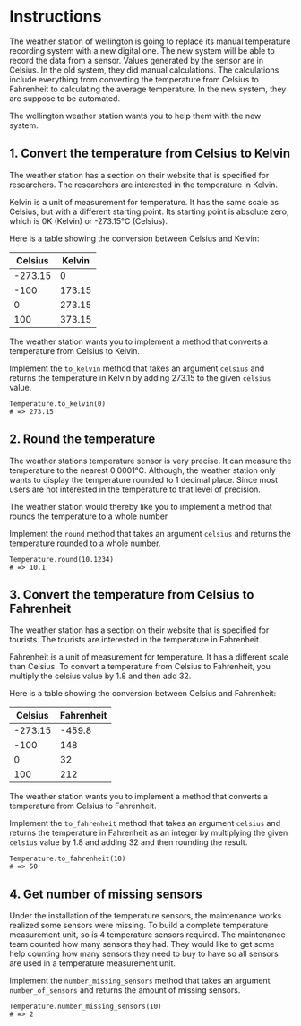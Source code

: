 # Instructions

The weather station of wellington is going to replace its manual temperature recording system with a new digital one.
The new system will be able to record the data from a sensor.
Values generated by the sensor are in Celsius.
In the old system, they did manual calculations.
The calculations include everything from converting the temperature from Celsius to Fahrenheit to calculating the average temperature.
In the new system, they are suppose to be automated.

The wellington weather station wants you to help them with the new system.

## 1. Convert the temperature from Celsius to Kelvin

The weather station has a section on their website that is specified for researchers.
The researchers are interested in the temperature in Kelvin.

Kelvin is a unit of measurement for temperature.
It has the same scale as Celsius, but with a different starting point.
Its starting point is absolute zero, which is 0K (Kelvin) or -273.15°C (Celsius).

Here is a table showing the conversion between Celsius and Kelvin:

| Celsius | Kelvin |
| ------- | ------ |
| -273.15 | 0      |
| -100    | 173.15 |
| 0       | 273.15 |
| 100     | 373.15 |

The weather station wants you to implement a method that converts a temperature from Celsius to Kelvin.

Implement the `to_kelvin` method that takes an argument `celsius` and returns the temperature in Kelvin by adding 273.15 to the given `celsius` value.

```crystal
Temperature.to_kelvin(0)
# => 273.15
```

## 2. Round the temperature

The weather stations temperature sensor is very precise.
It can measure the temperature to the nearest 0.0001°C.
Although, the weather station only wants to display the temperature rounded to 1 decimal place.
Since most users are not interested in the temperature to that level of precision.

The weather station would thereby like you to implement a method that rounds the temperature to a whole number

Implement the `round` method that takes an argument `celsius` and returns the temperature rounded to a whole number.

```crystal
Temperature.round(10.1234)
# => 10.1
```

## 3. Convert the temperature from Celsius to Fahrenheit

The weather station has a section on their website that is specified for tourists.
The tourists are interested in the temperature in Fahrenheit.

Fahrenheit is a unit of measurement for temperature.
It has a different scale than Celsius.
To convert a temperature from Celsius to Fahrenheit, you multiply the celsius value by 1.8 and then add 32.

Here is a table showing the conversion between Celsius and Fahrenheit:

| Celsius | Fahrenheit |
| ------- | ---------- |
| -273.15 | -459.8     |
| -100    | 148        |
| 0       | 32         |
| 100     | 212        |

The weather station wants you to implement a method that converts a temperature from Celsius to Fahrenheit.

Implement the `to_fahrenheit` method that takes an argument `celsius` and returns the temperature in Fahrenheit as an integer by multiplying the given `celsius` value by 1.8 and adding 32 and then rounding the result.

```crystal
Temperature.to_fahrenheit(10)
# => 50
```

## 4. Get number of missing sensors

Under the installation of the temperature sensors, the maintenance works realized some sensors were missing.
To build a complete temperature measurement unit, so is 4 temperature sensors required. 
The maintenance team counted how many sensors they had.
They would like to get some help counting how many sensors they need to buy to have so all sensors are used in a temperature measurement unit.

Implement the `number_missing_sensors` method that takes an argument `number_of_sensors` and returns the amount of missing sensors.

```crystal
Temperature.number_missing_sensors(10)
# => 2
```
